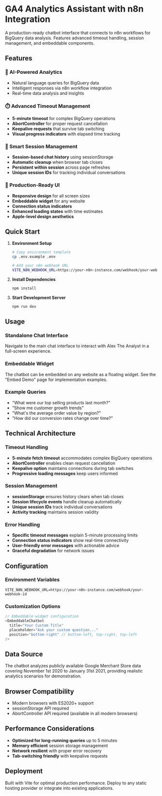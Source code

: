 # GA4 Analytics Assistant with n8n Integration 

A production-ready chatbot interface that connects to n8n workflows for BigQuery data analysis. Features advanced timeout handling, session management, and embeddable components. 

## Features

### 🤖 AI-Powered Analytics
- Natural language queries for BigQuery data
- Intelligent responses via n8n workflow integration
- Real-time data analysis and insights

### ⏱️ Advanced Timeout Management
- **5-minute timeout** for complex BigQuery operations
- **AbortController** for proper request cancellation
- **Keepalive requests** that survive tab switching
- **Visual progress indicators** with elapsed time tracking

### 🔄 Smart Session Management
- **Session-based chat history** using sessionStorage
- **Automatic cleanup** when browser tab closes
- **Persistent within session** across page refreshes
- **Unique session IDs** for tracking individual conversations

### 🎨 Production-Ready UI
- **Responsive design** for all screen sizes
- **Embeddable widget** for any website
- **Connection status indicators**
- **Enhanced loading states** with time estimates
- **Apple-level design aesthetics**

## Quick Start

1. **Environment Setup**
   ```bash
   # Copy environment template
   cp .env.example .env
   
   # Add your n8n webhook URL
   VITE_N8N_WEBHOOK_URL=https://your-n8n-instance.com/webhook/your-webhook-id
   ```

2. **Install Dependencies**
   ```bash
   npm install
   ```

3. **Start Development Server**
   ```bash
   npm run dev
   ```

## Usage

### Standalone Chat Interface
Navigate to the main chat interface to interact with Alex The Analyst in a full-screen experience.

### Embeddable Widget
The chatbot can be embedded on any website as a floating widget. See the "Embed Demo" page for implementation examples.

### Example Queries
- "What were our top selling products last month?"
- "Show me customer growth trends"
- "What's the average order value by region?"
- "How did our conversion rates change over time?"

## Technical Architecture

### Timeout Handling
- **5-minute fetch timeout** accommodates complex BigQuery operations
- **AbortController** enables clean request cancellation
- **Keepalive option** maintains connections during tab switches
- **Progressive loading messages** keep users informed

### Session Management
- **sessionStorage** ensures history clears when tab closes
- **Session lifecycle events** handle cleanup automatically
- **Unique session IDs** track individual conversations
- **Activity tracking** maintains session validity

### Error Handling
- **Specific timeout messages** explain 5-minute processing limits
- **Connection status indicators** show real-time connectivity
- **User-friendly error messages** with actionable advice
- **Graceful degradation** for network issues

## Configuration

### Environment Variables
```env
VITE_N8N_WEBHOOK_URL=https://your-n8n-instance.com/webhook/your-webhook-id
```

### Customization Options
```typescript
// Embeddable widget configuration
<EmbeddableChatbot 
  title="Your Custom Title"
  placeholder="Ask your custom question..."
  position="bottom-right" // bottom-left, top-right, top-left
/>
```

## Data Source
The chatbot analyzes publicly available Google Merchant Store data covering November 1st 2020 to January 31st 2021, providing realistic analytics scenarios for demonstration.

## Browser Compatibility
- Modern browsers with ES2020+ support
- sessionStorage API required
- AbortController API required (available in all modern browsers)

## Performance Considerations
- **Optimized for long-running queries** up to 5 minutes
- **Memory efficient** session storage management
- **Network resilient** with proper error recovery
- **Tab-switching friendly** with keepalive requests

## Deployment
Built with Vite for optimal production performance. Deploy to any static hosting provider or integrate into existing applications.
